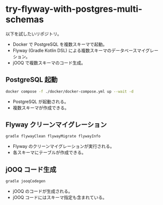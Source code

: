 # try-flyway-with-postgres-multi-schemas

以下を試したいリポジトリ。

- Docker で PostgreSQL を複数スキーマで起動。
- Flyway (Gradle Kotlin DSL) による複数スキーマのデータベースマイグレーション。
- jOOQ で複数スキーマのコード生成。

## PostgreSQL 起動

```sh
docker compose -f ./docker/docker-compose.yml up --wait -d
```

- PostgreSQL が起動される。
- 複数スキーマが作成できる。

## Flyway クリーンマイグレーション

```sh
gradle flywayClean flywayMigrate flywayInfo
```

- Flyway のクリーンマイグレーションが実行される。
- 各スキーマにテーブルが作成できる。

## jOOQ コード生成

```sh
gradle jooqCodegen
```

- jOOQ のコードが生成される。
- jOOQ コードにはスキーマ指定も含まれている。
